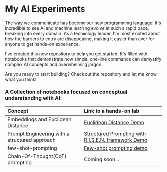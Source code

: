 # My AI Experiments

The way we communicate has become our new programming language! It's incredible to see AI and machine learning evolve at such a rapid pace, breaking into every domain. As a technology leader, I'm most excited about how the barriers to entry are disappearing, making it easier than ever for anyone to get hands-on experience.<br>

I've created this new repository to help you get started. It's filled with notebooks that demonstrate how simple, one-line commands can demystify complex AI concepts and overwhelming jargon.<br>

Are you ready to start building? Check out the repository and let me know what you think!
<br>

### A Collection of notebooks focused on conceptual understanding with AI:
| Concept| Link to a hands-on lab |
|:--|:--|
|Embeddings and Euclidean Distance |[Euclidean Distance Demo](EuclideanDistanceDemo.ipynb)|
|Prompt Engineering with a structured approach | [Structured Prompting with R.I.S.E.N. framework Demo](prompting_w_RISEN_framework.ipynb)|
|few-shot-prompting| [Few-shot prompting demo](few_shot_prompting.ipynb)|
|Chain-Of-Thought(CoT) prompting | Coming soon...|
<br>


